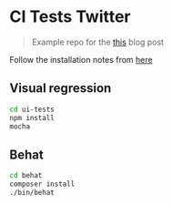 # CI Tests Twitter

> Example repo for the [this](http://gizra.com/content/shoov-monitor-twitter/) blog post

Follow the installation notes from [here](https://github.com/shoov/test-example#installation)

## Visual regression

```bash
cd ui-tests
npm install
mocha
```

## Behat

```bash
cd behat
composer install
./bin/behat
```
